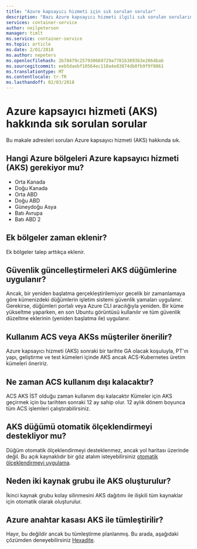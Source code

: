 ```yaml
---
title: "Azure kapsayıcı hizmeti için sık sorulan sorular"
description: "Bazı Azure kapsayıcı hizmeti ilgili sık sorulan soruların yanıtlarını içerir."
services: container-service
author: neilpeterson
manager: timlt
ms.service: container-service
ms.topic: article
ms.date: 2/01/2018
ms.author: nepeters
ms.openlocfilehash: 2b78479c257930669729a7781b3893b3e2064bab
ms.sourcegitcommit: eeb5daebf10564ec110a4e83874db0fb9f9f8061
ms.translationtype: MT
ms.contentlocale: tr-TR
ms.lasthandoff: 02/03/2018
---
```

# <a name="frequently-asked-questions-about-azure-container-service-aks"></a>Azure kapsayıcı hizmeti (AKS) hakkında sık sorulan sorular

Bu makale adresleri soruları Azure kapsayıcı hizmeti (AKS) hakkında sık.

## <a name="which-azure-regions-will-have-azure-container-service-aks"></a>Hangi Azure bölgeleri Azure kapsayıcı hizmeti (AKS) gerekiyor mu? 

- Orta Kanada 
- Doğu Kanada 
- Orta ABD 
- Doğu ABD 
- Güneydoğu Asya 
- Batı Avrupa 
- Batı ABD 2 

## <a name="when-will-additional-regions-be-added"></a>Ek bölgeler zaman eklenir? 

Ek bölgeler talep arttıkça eklenir.

## <a name="are-security-updates-applied-to-aks-nodes"></a>Güvenlik güncelleştirmeleri AKS düğümlerine uygulanır? 

Ancak, bir yeniden başlatma gerçekleştirilemiyor gecelik bir zamanlamaya göre kümenizdeki düğümlerin işletim sistemi güvenlik yamaları uygulanır. Gerekirse, düğümleri portalı veya Azure CLI aracılığıyla yeniden. Bir küme yükseltme yaparken, en son Ubuntu görüntüsü kullanılır ve tüm güvenlik düzeltme eklerinin (yeniden başlatma ile) uygulanır.

## <a name="do-you-recommend-customers-use-acs-or-akss"></a>Kullanım ACS veya AKSs müşteriler önerilir? 

Azure kapsayıcı hizmeti (AKS) sonraki bir tarihte GA olacak koşuluyla, PT'ın yapı, geliştirme ve test kümeleri içinde AKS ancak ACS-Kubernetes üretim kümeleri öneririz.  

## <a name="when-will-acs-be-deprecated"></a>Ne zaman ACS kullanım dışı kalacaktır? 

ACS AKS İST olduğu zaman kullanım dışı kalacaktır Kümeler için AKS geçirmek için bu tarihten sonraki 12 ay sahip olur. 12 aylık dönem boyunca tüm ACS işlemleri çalıştırabilirsiniz.

## <a name="does-aks-support-node-autoscaling"></a>AKS düğümü otomatik ölçeklendirmeyi destekliyor mu? 

Düğüm otomatik ölçeklendirmeyi desteklenmez, ancak yol haritası üzerinde değil. Bu açık kaynaklıdır bir göz atalım isteyebilirsiniz [otomatik ölçeklendirmeyi uygulama][auto-scaler].

## <a name="why-are-two-resource-groups-created-with-aks"></a>Neden iki kaynak grubu ile AKS oluşturulur? 

İkinci kaynak grubu kolay silinmesini AKS dağıtımı ile ilişkili tüm kaynaklar için otomatik olarak oluşturulur.

## <a name="is-azure-key-vault-integrated-with-aks"></a>Azure anahtar kasası AKS ile tümleştirilir? 

Hayır, bu değildir ancak bu tümleştirme planlanmış. Bu arada, aşağıdaki çözümden deneyebilirsiniz [Hexadite][hexadite]. 

<!-- LINKS - external -->
[auto-scaler]: https://github.com/kubernetes/autoscaler
[hexadite]: https://github.com/Hexadite/acs-keyvault-agent  
